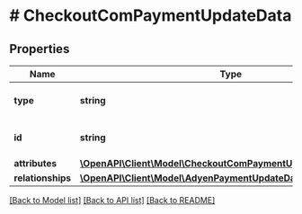 # # CheckoutComPaymentUpdateData

## Properties

Name | Type | Description | Notes
------------ | ------------- | ------------- | -------------
**type** | **string** | The resource&#39;s type |
**id** | **string** | The resource&#39;s id |
**attributes** | [**\OpenAPI\Client\Model\CheckoutComPaymentUpdateDataAttributes**](CheckoutComPaymentUpdateDataAttributes.md) |  |
**relationships** | [**\OpenAPI\Client\Model\AdyenPaymentUpdateDataRelationships**](AdyenPaymentUpdateDataRelationships.md) |  | [optional]

[[Back to Model list]](../../README.md#models) [[Back to API list]](../../README.md#endpoints) [[Back to README]](../../README.md)
